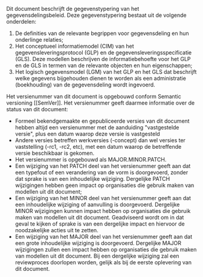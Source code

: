 Dit document beschrijft de gegevenstypering van het gegevensdelingsbeleid. Deze gegevenstypering bestaat uit de volgende onderdelen:

1. De definities van de relevante begrippen voor gegevensdeling en hun onderlinge relaties;
2. Het conceptueel informatiemodel (CIM) van het gegevensleveringsprotocol (GLP) en de gegevensleveringsspecificatie (GLS). Deze modellen beschrijven de informatiebehoefte voor het GLP en de GLS in termen van de relevante objecten en hun eigenschappen;
3. Het logisch gegevensmodel (LGM) van het GLP en het GLS dat beschrijft welke gegevens bijgehouden dienen te worden als een administratie (boekhouding) van de gegevensdeling wordt ingevoerd.

Het versienummer van dit document is opgebouwd conform Semantic versioning [[SemVer]]. Het versienummer geeft daarmee informatie over de status van dit document:

- Formeel bekendgemaakte en gepubliceerde versies van dit document hebben altijd een versienummer met de aanduiding "vastgestelde versie", plus een datum waarop deze versie is vastgesteld
- Andere versies betreffen werkversies (-concept) dan wel versies ter vaststelling (-rc1, -rc2, etc), met een datum waarop de betreffende versie beschikbaar is gekomen.
- Het versienummer is opgebouwd als MAJOR.MINOR.PATCH.
- Een wijziging van het PATCH deel van het versienummer geeft aan dat een typefout of een verandering van de vorm is doorgevoerd, zonder dat sprake is van een inhoudelijke wijziging. Dergelijke PATCH wijzigingen hebben geen impact op organisaties die gebruik maken van modellen uit dit document;
- Een wijziging van het MINOR deel van het versienummer geeft aan dat een inhoudelijke wijziging of aanvulling is doorgevoerd. Dergelijke MINOR wijzigingen kunnen impact hebben op organisaties die gebruik maken van modellen uit dit document. Geadviseerd wordt om in dat geval te kijken of sprake is van een dergelijke impact en hiervoor de noodzakelijke acties uit te zetten.
- Een wijziging van het MAJOR deel van het versienummer geeft aan dat een grote inhoudelijke wijziging is doorgevoerd. Dergelijke MAJOR wijzigingen zullen een impact hebben op organisaties die gebruik maken van modellen uit dit document. Bij een dergelijke wijziging zal een reviewproces doorlopen worden, gelijk als bij de eerste oplevering van dit document.
